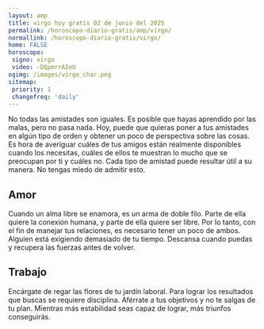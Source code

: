 ```yaml
---
layout: amp
title: virgo hoy gratis 02 de junio del 2025 
permalink: /horoscopo-diario-gratis/amp/virgo/
normallink: /horoscopo-diario-gratis/virgo/
home: FALSE
horoscopo:
 signo: virgo
 video: -DQpmrrAIeU
ogimg: /images/virgo_char.png
sitemap:
 priority: 1
 changefreq: 'daily'
---
```



No todas las amistades son iguales. Es posible que hayas aprendido por las malas, pero no pasa nada. Hoy, puede que quieras poner a tus amistades en algún tipo de orden y obtener un poco de perspectiva sobre las cosas. Es hora de averiguar cuáles de tus amigos están realmente disponibles cuando los necesitas, cuáles de ellos te muestran lo mucho que se preocupan por ti y cuáles no. Cada tipo de amistad puede resultar útil a su manera. No tengas miedo de admitir esto.

## Amor

Cuando un alma libre se enamora, es un arma de doble filo. Parte de ella quiere la conexión humana, y parte de ella quiere ser libre. Por lo tanto, con el fin de manejar tus relaciones, es necesario tener un poco de ambos. Alguien está exigiendo demasiado de tu tiempo. Descansa cuando puedas y recupera las fuerzas antes de volver.

## Trabajo

Encárgate de regar las flores de tu jardín laboral. Para lograr los resultados que buscas se requiere disciplina. Aférrate a tus objetivos y no te salgas de tu plan. Mientras más estabilidad seas capaz de lograr, más triunfos conseguirás.